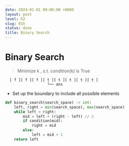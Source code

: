 ```yaml
---
date: 2024-01-01 00:00:00 +0000
layout: post
level: h2
slug: 01h
status: done
title: Binary Search
---
```


# Binary Search
> Minimize k , s.t. condition(k) is True

```
  [ f ][ f ][ f ][ t ][ t ][ t ][ t ][ t ]     
                   └── ans 
```
- Set up the boundary to include all possible elements

```python
def binary_search(search_space) -> int:
    left, right = min(search_space), max(search_space)
    while left < right:
        mid = left + (right - left) // 2
        if condition(mid):
            right = mid
        else:
            left = mid + 1
    return left
```